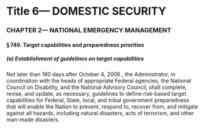 
# Title 6— DOMESTIC SECURITY
### CHAPTER 2— NATIONAL EMERGENCY MANAGEMENT
#### § 746. Target capabilities and preparedness priorities
##### (a) Establishment of guidelines on target capabilities

Not later than 180 days after October 4, 2006 , the Administrator, in coordination with the heads of appropriate Federal agencies, the National Council on Disability, and the National Advisory Council, shall complete, revise, and update, as necessary, guidelines to define risk-based target capabilities for Federal, State, local, and tribal government preparedness that will enable the Nation to prevent, respond to, recover from, and mitigate against all hazards, including natural disasters, acts of terrorism, and other man-made disasters.
